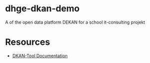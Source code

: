 # dhge-dkan-demo

A of the open data platform DEKAN for a school it-consulting projekt

# Resources

- [DKAN-Tool Documentation](https://getdkan.github.io/dkan-tools/#newproject/)
